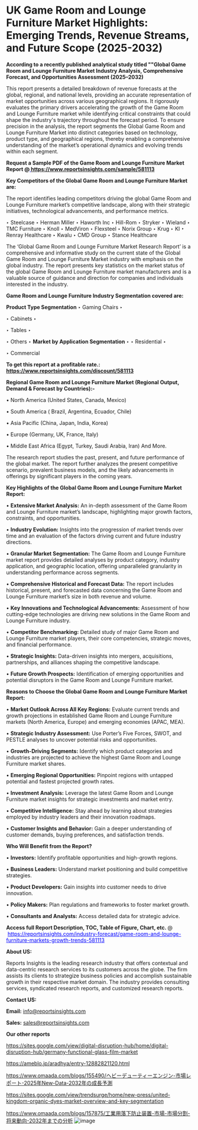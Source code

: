 # UK Game Room and Lounge Furniture Market Highlights: Emerging Trends, Revenue Streams, and Future Scope (2025-2032)

<strong>According to a recently published analytical study titled ""Global Game Room and Lounge Furniture Market Industry Analysis, Comprehensive Forecast, and Opportunities Assessment (2025–2032)</strong>

This report presents a detailed breakdown of revenue forecasts at the global, regional, and national levels, providing an accurate representation of market opportunities across various geographical regions. It rigorously evaluates the primary drivers accelerating the growth of the Game Room and Lounge Furniture market while identifying critical constraints that could shape the industry's trajectory throughout the forecast period. To ensure precision in the analysis, the report segments the Global Game Room and Lounge Furniture Market into distinct categories based on technology, product type, and geographical regions, thereby enabling a comprehensive understanding of the market’s operational dynamics and evolving trends within each segment.

<strong>Request a Sample PDF of the Game Room and Lounge Furniture Market Report </strong><strong>@<a href=https://www.reportsinsights.com/sample/581113 style=color:#0000ff;> https://www.reportsinsights.com/sample/581113</a></strong></font>

<strong>Key Competitors of the Global Game Room and Lounge Furniture Market are:</strong>

The report identifies leading competitors driving the global Game Room and Lounge Furniture market’s competitive landscape, along with their strategic initiatives, technological advancements, and performance metrics.

‣ Steelcase
‣ Herman Miller
‣ Haworth Inc
‣ Hill-Rom
‣ Stryker
‣ Wieland
‣ TMC Furniture
‣ Knoll
‣ MedViron
‣ Flexsteel
‣ Norix Group
‣ Krug
‣ KI
‣ Renray Healthcare
‣ Kwalu
‣ CMD Group
‣ Stance Healthcare

The ‘Global Game Room and Lounge Furniture Market Research Report’ is a comprehensive and informative study on the current state of the Global Game Room and Lounge Furniture Market industry with emphasis on the global industry. The report presents key statistics on the market status of the global Game Room and Lounge Furniture market manufacturers and is a valuable source of guidance and direction for companies and individuals interested in the industry.

<strong>Game Room and Lounge Furniture Industry Segmentation covered are:</strong>

<strong>Product Type Segmentation</strong>
‣
Gaming Chairs
‣ 

‣ Cabinets
‣ 

‣ Tables
‣ 

‣ Others
‣ 
<strong>Market by Application Segmentation</strong>
‣
‣  Residential
‣ 

‣ Commercial

<strong>To get this report at a profitable rate.: <a href=https://www.reportsinsights.com/discount/581113 style=color:#0000ff;>https://www.reportsinsights.com/discount/581113</a></strong></font>

<strong>Regional Game Room and Lounge Furniture Market (Regional Output, Demand &amp; Forecast by Countries):-</strong>

• North America (United States, Canada, Mexico)

• South America ( Brazil, Argentina, Ecuador, Chile)

• Asia Pacific (China, Japan, India, Korea)

• Europe (Germany, UK, France, Italy)

• Middle East Africa (Egypt, Turkey, Saudi Arabia, Iran) And More.

The research report studies the past, present, and future performance of the global market. The report further analyzes the present competitive scenario, prevalent business models, and the likely advancements in offerings by significant players in the coming years.

<strong>Key Highlights of the Global Game Room and Lounge Furniture Market Report:</strong>

• <strong>Extensive Market Analysis:</strong> An in-depth assessment of the Game Room and Lounge Furniture market’s landscape, highlighting major growth factors, constraints, and opportunities.

• <strong>Industry Evolution:</strong> Insights into the progression of market trends over time and an evaluation of the factors driving current and future industry directions.

• <strong>Granular Market Segmentation:</strong> The Game Room and Lounge Furniture market report provides detailed analyses by product category, industry application, and geographic location, offering unparalleled granularity in understanding performance across segments.

• <strong>Comprehensive Historical and Forecast Data:</strong> The report includes historical, present, and forecasted data concerning the Game Room and Lounge Furniture market’s size in both revenue and volume.

• <strong>Key Innovations and Technological Advancements:</strong> Assessment of how cutting-edge technologies are driving new solutions in the Game Room and Lounge Furniture industry.

• <strong>Competitor Benchmarking:</strong> Detailed study of major Game Room and Lounge Furniture market players, their core competencies, strategic moves, and financial performance.

• <strong>Strategic Insights:</strong> Data-driven insights into mergers, acquisitions, partnerships, and alliances shaping the competitive landscape.

• <strong>Future Growth Prospects:</strong> Identification of emerging opportunities and potential disruptors in the Game Room and Lounge Furniture market.

<strong>Reasons to Choose the Global Game Room and Lounge Furniture Market Report:</strong>

• <strong>Market Outlook Across All Key Regions:</strong> Evaluate current trends and growth projections in established Game Room and Lounge Furniture markets (North America, Europe) and emerging economies (APAC, MEA).

• <strong>Strategic Industry Assessment:</strong> Use Porter’s Five Forces, SWOT, and PESTLE analyses to uncover potential risks and opportunities.

• <strong>Growth-Driving Segments:</strong> Identify which product categories and industries are projected to achieve the highest Game Room and Lounge Furniture market shares.

• <strong>Emerging Regional Opportunities:</strong> Pinpoint regions with untapped potential and fastest projected growth rates.

• <strong>Investment Analysis:</strong> Leverage the latest Game Room and Lounge Furniture market insights for strategic investments and market entry.

• <strong>Competitive Intelligence:</strong> Stay ahead by learning about strategies employed by industry leaders and their innovation roadmaps.

• <strong>Customer Insights and Behavior:</strong> Gain a deeper understanding of customer demands, buying preferences, and satisfaction trends.

<strong>Who Will Benefit from the Report?</strong>

• <strong>Investors:</strong> Identify profitable opportunities and high-growth regions.

• <strong>Business Leaders:</strong> Understand market positioning and build competitive strategies.

• <strong>Product Developers:</strong> Gain insights into customer needs to drive innovation.

• <strong>Policy Makers:</strong> Plan regulations and frameworks to foster market growth.

• <strong>Consultants and Analysts:</strong> Access detailed data for strategic advice.
</ul>
<strong>Access full Report Description, TOC, Table of Figure, Chart, etc. </strong>@  <a href=https://reportsinsights.com/industry-forecast/game-room-and-lounge-furniture-markets-growth-trends-581113 style=color:#0000ff;>https://reportsinsights.com/industry-forecast/game-room-and-lounge-furniture-markets-growth-trends-581113</a></font>

<strong><strong>About US</strong>:</strong>

Reports Insights is the leading research industry that offers contextual and data-centric research services to its customers across the globe. The firm assists its clients to strategize business policies and accomplish sustainable growth in their respective market domain. The industry provides consulting services, syndicated research reports, and customized research reports.

<strong>Contact US:</strong>

<p class=""""><b>Email:</b> <a href=mailto:info@reportsinsights.com>info@reportsinsights.com</a></p>
<p class=""""><b>Sales:</b> <a href=mailto:sales@reportsinsights.com>sales@reportsinsights.com</a></p>

<strong>Our other reports</strong>

<a href=https://sites.google.com/view/digital-disruption-hub/home/digital-disruption-hub/germany-functional-glass-film-market>https://sites.google.com/view/digital-disruption-hub/home/digital-disruption-hub/germany-functional-glass-film-market</a>

<a href=https://ameblo.jp/aradhya/entry-12882821120.html>https://ameblo.jp/aradhya/entry-12882821120.html</a>

<a href=https://www.omaada.com/blogs/155490/ヘビーデューティーエンジン-市場レポート-2025年New-Data-2032年の成長予測>https://www.omaada.com/blogs/155490/ヘビーデューティーエンジン-市場レポート-2025年New-Data-2032年の成長予測</a>

<a href=https://sites.google.com/view/trendsurge/home/new-press/united-kingdom-organic-dyes-market-overview-and-key-segmentation>https://sites.google.com/view/trendsurge/home/new-press/united-kingdom-organic-dyes-market-overview-and-key-segmentation</a>

<a href=https://www.omaada.com/blogs/157875/工業用落下防止装置-市場-市場分割-将来動向-2032年までの分析>https://www.omaada.com/blogs/157875/工業用落下防止装置-市場-市場分割-将来動向-2032年までの分析</a>
![image](https://github.com/user-attachments/assets/fa6ff156-0b21-45c0-8e0a-1c82cc68a2fe)
